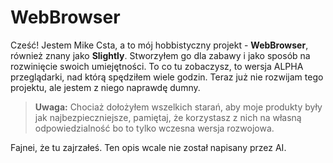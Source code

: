 # WebBrowser

Cześć! Jestem Mike Csta, a to mój hobbistyczny projekt - **WebBrowser**, również znany jako **Slightly**. Stworzyłem go dla zabawy i jako sposób na rozwinięcie swoich umiejętności. To co tu zobaczysz, to wersja ALPHA przeglądarki, nad którą spędziłem wiele godzin. Teraz już nie rozwijam tego projektu, ale jestem z niego naprawdę dumny.




> **Uwaga:** Chociaż dołożyłem wszelkich starań, aby moje produkty były jak najbezpieczniejsze, pamiętaj, że korzystasz z nich na własną odpowiedzialność bo to tylko wczesna wersja rozwojowa.

Fajnei, że tu zajrzałeś. Ten opis wcale nie został napisany przez AI.
